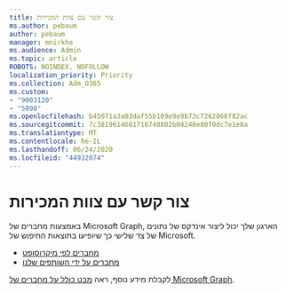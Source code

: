 ```yaml
---
title: צור קשר עם צוות המכירות
ms.author: pebaum
author: pebaum
manager: mnirkhe
ms.audience: Admin
ms.topic: article
ROBOTS: NOINDEX, NOFOLLOW
localization_priority: Priority
ms.collection: Adm_O365
ms.custom:
- "9003120"
- "5898"
ms.openlocfilehash: b45071a3a03daf55b109e9e9b73c7262868f82ac
ms.sourcegitcommit: 7c3819614681716748802b04240e80f0dc7e1e8a
ms.translationtype: MT
ms.contentlocale: he-IL
ms.lasthandoff: 06/24/2020
ms.locfileid: "44932074"
---
```

# <a name="contact-the-sales-team"></a>צור קשר עם צוות המכירות

באמצעות מחברים של Microsoft Graph, הארגון שלך יכול ליצור אינדקס של נתונים של צד שלישי כך שיופיעו בתוצאות החיפוש של Microsoft.

- [מחברים לפי מיקרוסופט](https://docs.microsoft.com/microsoftsearch/connectors-gallery#Microsoft)
- [מחברים על ידי השותפים שלנו](https://docs.microsoft.com/microsoftsearch/connectors-gallery#Partners)

לקבלת מידע נוסף, ראה [מבט כולל על מחברים של Microsoft Graph](https://docs.microsoft.com/microsoftsearch/connectors-overview).
